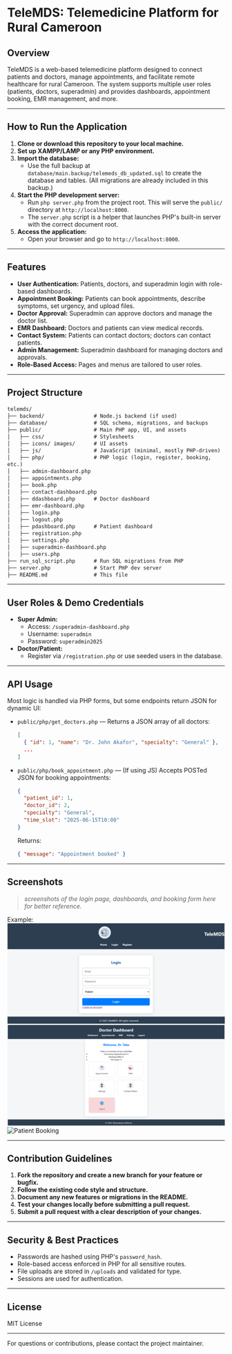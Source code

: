 # TeleMDS: Telemedicine Platform for Rural Cameroon

## Overview
TeleMDS is a web-based telemedicine platform designed to connect patients and doctors, manage appointments, and facilitate remote healthcare for rural Cameroon. The system supports multiple user roles (patients, doctors, superadmin) and provides dashboards, appointment booking, EMR management, and more.

---

## How to Run the Application
1. **Clone or download this repository to your local machine.**
2. **Set up XAMPP/LAMP or any PHP environment.**
3. **Import the database:**
   - Use the full backup at `database/main.backup/telemeds_db_updated.sql` to create the database and tables. (All migrations are already included in this backup.)
4. **Start the PHP development server:**
   - Run `php server.php` from the project root. This will serve the `public/` directory at `http://localhost:8000`.
   - The `server.php` script is a helper that launches PHP's built-in server with the correct document root.
5. **Access the application:**
   - Open your browser and go to `http://localhost:8000`.

---

## Features
- **User Authentication:** Patients, doctors, and superadmin login with role-based dashboards.
- **Appointment Booking:** Patients can book appointments, describe symptoms, set urgency, and upload files.
- **Doctor Approval:** Superadmin can approve doctors and manage the doctor list.
- **EMR Dashboard:** Doctors and patients can view medical records.
- **Contact System:** Patients can contact doctors; doctors can contact patients.
- **Admin Management:** Superadmin dashboard for managing doctors and approvals.
- **Role-Based Access:** Pages and menus are tailored to user roles.

---

## Project Structure
```
telemds/
├── backend/                # Node.js backend (if used)
├── database/               # SQL schema, migrations, and backups
├── public/                 # Main PHP app, UI, and assets
│   ├── css/                # Stylesheets
│   ├── icons/ images/      # UI assets
│   ├── js/                 # JavaScript (minimal, mostly PHP-driven)
│   ├── php/                # PHP logic (login, register, booking, etc.)
│   ├── admin-dashboard.php
│   ├── appointments.php
│   ├── book.php
│   ├── contact-dashboard.php
│   ├── ddashboard.php      # Doctor dashboard
│   ├── emr-dashboard.php
│   ├── login.php
│   ├── logout.php
│   ├── pdashboard.php      # Patient dashboard
│   ├── registration.php
│   ├── settings.php
│   ├── superadmin-dashboard.php
│   ├── users.php
├── run_sql_script.php      # Run SQL migrations from PHP
├── server.php              # Start PHP dev server
├── README.md               # This file
```

---

## User Roles & Demo Credentials
- **Super Admin:**
  - Access: `/superadmin-dashboard.php`
  - Username: `superadmin`
  - Password: `superadmin2025`
- **Doctor/Patient:**
  - Register via `/registration.php` or use seeded users in the database.

---

## API Usage
Most logic is handled via PHP forms, but some endpoints return JSON for dynamic UI:

- `public/php/get_doctors.php` — Returns a JSON array of all doctors:
  ```json
  [
    { "id": 1, "name": "Dr. John Akafor", "specialty": "General" },
    ...
  ]
  ```
- `public/php/book_appointment.php` — (If using JS) Accepts POSTed JSON for booking appointments:
  ```json
  {
    "patient_id": 1,
    "doctor_id": 2,
    "specialty": "General",
    "time_slot": "2025-06-15T10:00"
  }
  ```
  Returns:
  ```json
  { "message": "Appointment booked" }
  ```

---

## Screenshots
> _screenshots of the login page, dashboards, and booking form here for better reference._

Example:
![Login Page](screenshots/login.png)
![Doctor Dashboard](screenshots/doctor-dashboard.png)
![Patient Booking](screenshots/patient-booking.png)

---

## Contribution Guidelines
1. **Fork the repository and create a new branch for your feature or bugfix.**
2. **Follow the existing code style and structure.**
3. **Document any new features or migrations in the README.**
4. **Test your changes locally before submitting a pull request.**
5. **Submit a pull request with a clear description of your changes.**

---

## Security & Best Practices
- Passwords are hashed using PHP's `password_hash`.
- Role-based access enforced in PHP for all sensitive routes.
- File uploads are stored in `/uploads` and validated for type.
- Sessions are used for authentication.

---

## License
MIT License

---
For questions or contributions, please contact the project maintainer.
